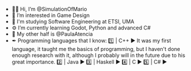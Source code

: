 - 👋🏻 Hi, I’m @SimulationOfMario
- 👀 I’m interested in Game Design
- 📖 I'm studying Software Engineering at ETSI, UMA
- ⚙ I’m currently learning Godot, Python and advanced C#
- 💜 My other half is @PaulaAtencia 
- ✒ Programming languages that I know:
  1️⃣ |  C++      ▶️ It was my first language, it taught me the basics of programming, but I haven't done enough research with it, although I probably will in the future due to his great importance.
  2️⃣ |  Java     ▶️
  3️⃣ |  Haskell  ▶️
  4️⃣ |  C        ▶️
  5️⃣ |  C#       ▶️
<!---
SimulationOfMario/SimulationOfMario is a ✨ special ✨ repository because its `README.md` (this file) appears on your GitHub profile.
You can click the Preview link to take a look at your changes.
--->
